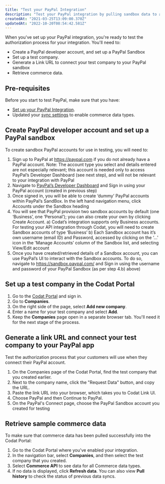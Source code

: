 ```yaml
---
title: "Test your PayPal Integration"
description: "Test your PayPal integration by pulling sandbox data to a test Company"
createdAt: "2021-03-25T13:09:00.370Z"
updatedAt: "2022-10-20T08:54:42.581Z"
---
```


When you've set up your PayPal integration, you're ready to test the authorization process for your integration. You'll need to:

- Create a PayPal developer account, and set up a PayPal Sandbox
- Set up a test company.
- Generate a Link URL to connect your test company to your PayPal sandbox
- Retrieve commerce data.

## Pre-requisites

Before you start to test PayPal, make sure that you have:

- [Set up your PayPal Integration](/integrations/commerce/paypal/set-up-paypal-in-production).
- Updated your [sync settings](/integrations/commerce/commerce-sync-settings) to enable commerce data types.

## Create PayPal developer account and set up a PayPal sandbox

To create sandbox PayPal accounts for use in testing, you will need to:

1. Sign up to PayPal at https://paypal.com if you do not already have a PayPal account.
   Note: The account type you select and details entered are not especially relevant; this account is needed only to access PayPal’s Developer Dashboard (see next step), and will not be relevant to your integration with PayPal
2. Navigate to [PayPal’s Developer Dashboard](https://developer.paypal.com/developer/applications) and Sign in using your PayPal account (created in previous step)
3. Once signed in, you will be able to create ‘dummy’ PayPal accounts within PayPal’s SandBox. In the left hand navigation menu, click Accounts under the Sandbox heading
4. You will see that PayPal provision two sandbox accounts by default (one ‘Business’, one ‘Personal’); you can also create your own by clicking Create Account.
   a) Codat’s integration supports only Business accounts. For testing your API integration through Codat, you will need to create Sandbox accounts of type ‘Business’
   b) Each Sandbox account has it’s own username (email ID) and Password, accessed by clicking on the ‘…' icon in the 'Manage Accounts’ column of the Sandbox list, and selecting View/Edit account
5. Once you have created/retrieved details of a Sandbox account, you can use PayPal’s UI to interact with the Sandbox accounts. To do so, navigate to https://sandbox.paypal.com/ and Sign in using the username and password of your PayPal Sandbox (as per step 4.b) above)

## Set up a test company in the Codat Portal

1. Go to the <a href="https://app.codat.io/#/login" target="_blank">Codat Portal</a> and sign in.
2. Go to **Companies**.
3. On the right side of the page, select **Add new company**.
4. Enter a name for your test company and select **Add**.
5. Keep the **Companies** page open in a separate browser tab. You'll need it for the next stage of the process.

## Generate a link URL and connect your test company to your PayPal app

Test the authorization process that your customers will use when they connect their PayPal account.

1. On the Companies page of the Codat Portal, find the test company that you created earlier.
2. Next to the company name, click the "Request Data" button, and copy the URL.
3. Paste the link URL into your browser, which takes you to Codat Link UI.
4. Choose PayPal and then Continue to PayPal.
5. On the PayPal's Connect page, choose the PayPal Sandbox account you created for testing

## Retrieve sample commerce data

To make sure that commerce data has been pulled successfully into the Codat Portal:

1. Go to the Codat Portal where you've enabled your integration.
2. In the navigation bar, select **Companies**, and then select the test company that you created.
3. Select **Commerce API** to see data for all Commerce data types.
4. If no data is displayed, click **Refresh data**. You can also view **Pull history** to check the status of previous data syncs.
